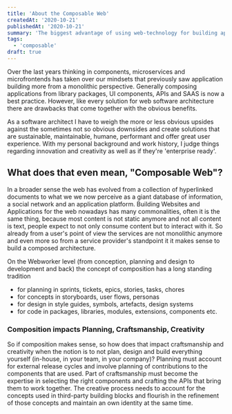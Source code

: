 ```yaml
---
title: 'About the Composable Web'
createdAt: '2020-10-21'
publishedAt: '2020-10-21'
summary: 'The biggest advantage of using web-technology for building applications is the ability to deliver incremental results fast. That fits right into an agile mindset, where short cycles of development lead from idea to prototype to usable software that can be incrementally shipped. Those ideas work best with component thinking, not only in terms of front-end components, but also in composition of webservices and APIs.'
tags:
  - 'composable'
draft: true
---
```


Over the last years thinking in components, microservices and microfrontends has taken over our mindsets that previously saw application building more from a monolithic perspective. Generally composing applications from library packages, UI components, APIs and SAAS is now a best practice. However, like every solution for web software architecture there are drawbacks that come together with the obvious benefits.

As a software architect I have to weigh the more or less obvious upsides against the sometimes not so obvious downsides and create solutions that are sustainable, maintainable, humane, performant and offer great user experience. With my personal background and work history, I judge things regarding innovation and creativity as well as if they're 'enterprise ready'.

## What does that even mean, "Composable Web"?

In a broader sense the web has evolved from a collection of hyperlinked documents to what we we now perceive as a giant database of information, a social network and an application platform. Building Websites and Applications for the web nowadays has many commonalities, often it is the same thing, because most content is not static anymore and not all content is text, people expect to not only consume content but to interact with it. So already from a user's point of view the services are not monolithic anymore and even more so from a service provider's standpoint it it makes sense to build a composed architecture. 

On the Webworker level (from conception, planning and design to development and back) the concept of composition has a long standing tradition 

* for planning in sprints, tickets, epics, stories, tasks, chores
* for concepts in storyboards, user flows, personas
* for design in style guides, symbols, artefacts, design systems
* for code in packages, libraries, modules, extensions, components etc. 

### Composition impacts Planning, Craftsmanship, Creativity
So if composition makes sense, so how does that impact craftsmanship and creativity when the notion is to not plan, design and build everything yourself (in-house, in your team, in your company)? Planning must account for external release cycles and involve planning of contributions to the components that are used. Part of craftsmanship must become the expertise in selecting the right components and crafting the APIs that bring them to work together. The creative process needs to account for the concepts used in third-party building blocks and flourish in the refinement of those concepts and maintain an own identity at the same time.
